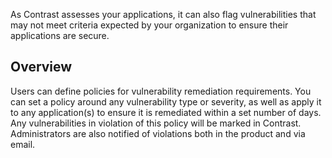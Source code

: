<!--
title: "Remediation Policy"
description: "Overview of remediation policy"
tags: "Admin remediation policy management"
-->


As Contrast assesses your applications, it can also flag vulnerabilities that may not meet criteria expected by your organization to ensure their applications are secure.  
 
## Overview
Users can define policies for vulnerability remediation requirements. You can set a policy around any vulnerability type or severity, as well as apply it to any application(s) to ensure it is remediated within a set number of days. Any vulnerabilities in violation of this policy will be marked in Contrast. Administrators are also notified of violations both in the product and via email.

